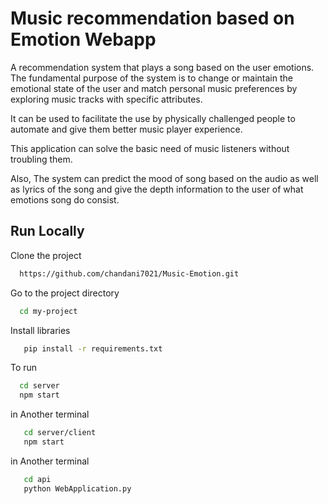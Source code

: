 
# Music recommendation based on Emotion Webapp

A recommendation system that plays a song based on the user emotions. The fundamental purpose of the system is to change or maintain the emotional state of the user and match personal music preferences by exploring music tracks with specific attributes.

It can be used to facilitate the use by physically challenged people to automate and give them better music player experience.

This application can solve the basic need of music listeners without troubling them. 

Also, The system can predict the mood of song based on the audio as well as lyrics of the song and give the depth information to the user of what emotions song do consist.




## Run Locally

Clone the project

```bash
  https://github.com/chandani7021/Music-Emotion.git
```

Go to the project directory

```bash
  cd my-project
```

Install libraries

```bash
   pip install -r requirements.txt
```

To run 

```bash
  cd server
  npm start
```

in Another terminal

```bash
   cd server/client
   npm start
```
in Another terminal

```bash
   cd api
   python WebApplication.py
```

